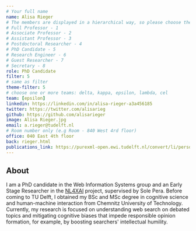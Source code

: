 ```yaml
---
# Your full name 
name: Alisa Rieger
# The members are displayed in a hierarchical way, so please choose the role and filter number from this list:
# Full Professor - 1
# Associate Professor - 2
# Assistant Professor - 3
# Postdoctoral Researcher - 4
# PhD Candidate - 5
# Research Engineer - 6 
# Guest Researcher - 7
# Secretary - 8
role: PhD Candidate
filter: 5
# same as filter
theme-filter: 5
# choose one or more teams: delta, kappa, epsilon, lambda, cel
team: [epsilon]
linkedin: https://linkedin.com/in/alisa-rieger-a3a456185
twitter: https://twitter.com/alisarieg
github: https://github.com/alisarieger
image: Alisa Rieger.jpg
email: a.rieger@tudelft.nl
# Room number only (e.g Room - 840 West 4rd floor)
office: 040 East 4th floor
back: rieger.html
publications_link: https://purexml-open.ewi.tudelft.nl/convert/li/persons/fb891ef2-a7be-49a7-94fd-dacd0f5f483c
---
```


## About
I am a PhD candidate in the Web Information Systems group and an Early Stage Researcher in the [NL4XAI](https://nl4xai.eu/) project, supervised by Sole Pera.
Before coming to TU Delft, I obtained my BSc and MSc degree in cognitive science and human-machine interaction from Chemnitz University of Technology. 
Currently, my research is focused on understanding web search on debated topics and mitigating cognitive biases that impede responsible opinion formation, for example, by boosting searchers' intellectual humility.

